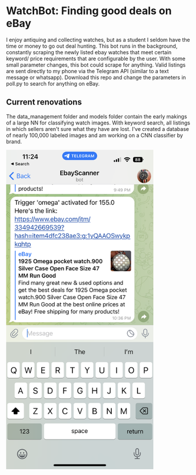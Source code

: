 # WatchBot: Finding good deals on eBay

I enjoy antiquing and collecting watches, but as a student I seldom have the time or money to go out deal hunting. This bot runs in the background, constantly scraping the newly listed ebay watches that meet certain keyword/ price requirements that are configurable by the user. With some small parameter changes, this bot could scrape for anything. Valid listings are sent directly to my phone via the Telegram API (similar to a text message or whatsapp). Download this repo and change the parameters in poll.py to search for anything on eBay.

## Current renovations

The data_management folder and models folder contain the early makings of a large NN for classifying watch images. With keyword search, all listings in which sellers aren't sure what they have are lost. I've created a database of nearly 100,000 labeled images and am working on a CNN classifier by brand.

<img src="images/watchbot.PNG" alt="watchbot in action" width="400"/>
